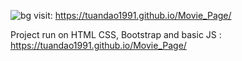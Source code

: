 ![bg](https://user-images.githubusercontent.com/75282610/158702343-b3ed466a-0200-4739-93af-fc9370e41ee0.png)
visit:   https://tuandao1991.github.io/Movie_Page/



Project run on HTML CSS, Bootstrap and basic JS :  https://tuandao1991.github.io/Movie_Page/ 



